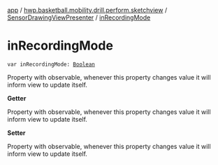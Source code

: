 [app](../../index.md) / [hwp.basketball.mobility.drill.perform.sketchview](../index.md) / [SensorDrawingViewPresenter](index.md) / [inRecordingMode](.)

# inRecordingMode

`var inRecordingMode: `[`Boolean`](https://kotlinlang.org/api/latest/jvm/stdlib/kotlin/-boolean/index.html)

Property with observable, whenever this property changes value it will inform view
to update itself.

**Getter**

Property with observable, whenever this property changes value it will inform view
to update itself.

**Setter**

Property with observable, whenever this property changes value it will inform view
to update itself.

